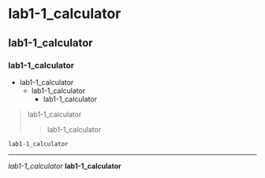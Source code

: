 # lab1-1_calculator
## lab1-1_calculator
### lab1-1_calculator
* lab1-1_calculator
    + lab1-1_calculator
      - lab1-1_calculator

> lab1-1_calculator
>> lab1-1_calculator

    lab1-1_calculator
    
<hr/>

_lab1-1_calculator_
__lab1-1_calculator__
